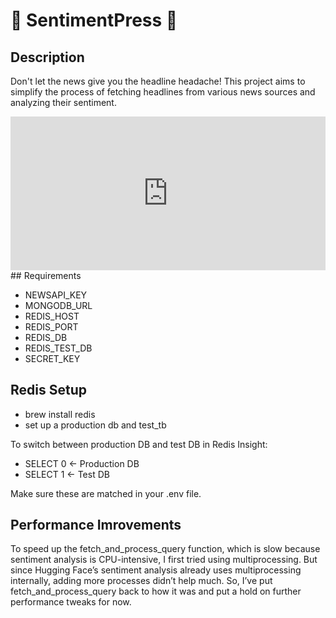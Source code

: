 # 📰 SentimentPress 📰


## Description
Don't let the news give you the headline headache! This project aims to simplify the process of fetching headlines from various news sources and analyzing their sentiment.

<div style="padding:48.75% 0 0 0;position:relative;">
  <iframe src="https://player.vimeo.com/video/992234390?badge=0&amp;autopause=0&amp;player_id=0&amp;app_id=58479" 
          frameborder="0" 
          allow="autoplay; fullscreen; picture-in-picture; clipboard-write" 
          style="position:absolute;top:0;left:0;width:100%;height:100%;" 
          title="SentimentPress Demo">
  </iframe>
</div>
<script src="https://player.vimeo.com/api/player.js"></script>
## Requirements

- NEWSAPI_KEY
- MONGODB_URL
- REDIS_HOST
- REDIS_PORT
- REDIS_DB
- REDIS_TEST_DB
- SECRET_KEY

## Redis Setup

- brew install redis
- set up a production db and test_tb

To switch between production DB and test DB in Redis Insight:
- SELECT 0   <- Production DB
- SELECT 1   <- Test DB

Make sure these are matched in your .env file.

## Performance Imrovements

To speed up the fetch_and_process_query function, which is slow because sentiment analysis is CPU-intensive, I first tried using multiprocessing. But since Hugging Face’s sentiment analysis already uses multiprocessing internally, adding more processes didn’t help much. So, I’ve put fetch_and_process_query back to how it was and put a hold on further performance tweaks for now.
